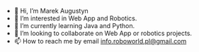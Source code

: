 - 👋 Hi, I’m Marek Augustyn
- 👀 I’m interested in Web App and Robotics. 
- 🌱 I’m currently learning Java and Python.
- 💞️ I’m looking to collaborate on Web App or robotics projects. 
- 📫 How to reach me by email info.roboworld.pl@gmail.com

<!---
RoboworldMaroA/RoboworldMaroA is a ✨ special ✨ repository because its `README.md` (this file) appears on your GitHub profile.
You can click the Preview link to take a look at your changes.
--->
